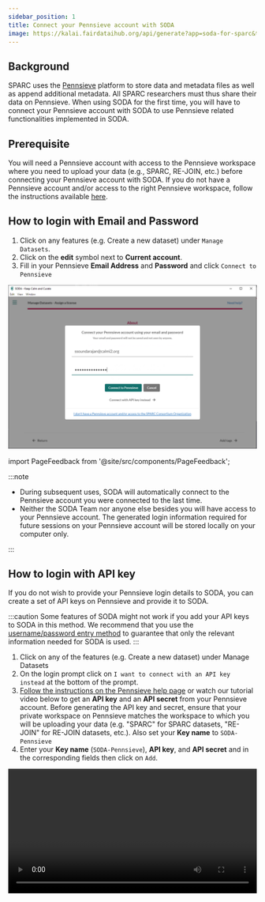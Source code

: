 ```yaml
---
sidebar_position: 1
title: Connect your Pennsieve account with SODA
image: https://kalai.fairdataihub.org/api/generate?app=soda-for-sparc&title=Connect%20your%20Pennsieve%20account%20with%20SODA&description=Manage%20Dataset&org=fairdataihub
---
```


## Background

SPARC uses the [Pennsieve](https://app.pennsieve.net/) platform to store data and metadata files as well as append additional metadata. All SPARC researchers must thus share their data on Pennsieve. When using SODA for the first time, you will have to connect your Pennsieve account with SODA to use Pennsieve related functionalities implemented in SODA.

## Prerequisite

You will need a Pennsieve account with access to the Pennsieve workspace where you need to upload your data (e.g., SPARC, RE-JOIN, etc.) before connecting your Pennsieve account with SODA. If you do not have a Pennsieve account and/or access to the right Pennsieve workspace, follow the instructions available [here](../../how-to/how-to-get-a-pennsieve-account).

## How to login with Email and Password

1. Click on any features (e.g. Create a new dataset) under `Manage Datasets`.
2. Click on the **edit** symbol next to **Current account**.
3. Fill in your Pennsieve **Email Address** and **Password** and click `Connect to Pennsieve`

![](https://github.com/fairdataihub/SODA-for-SPARC/blob/main/docs/documentation/Manage-datasets/Connect-to-BF/connect-to-PS-SODA.png?raw=true)

import PageFeedback from '@site/src/components/PageFeedback';

:::note

- During subsequent uses, SODA will automatically connect to the Pennsieve account you were connected to the last time.
- Neither the SODA Team nor anyone else besides you will have access to your Pennsieve account. The generated login information required for future sessions on your Pennsieve account will be stored locally on your computer only.

:::

## How to login with API key

If you do not wish to provide your Pennsieve login details to SODA, you can create a set of API keys on Pennsieve and provide it to SODA.

:::caution
Some features of SODA might not work if you add your API keys to SODA in this method. We recommend that you use the [username/password entry method](#how-to) to guarantee that only the relevant information needed for SODA is used.
:::

1. Click on any of the features (e.g. Create a new dataset) under Manage Datasets
2. On the login prompt click on `I want to connect with an API key instead` at the bottom of the prompt.
3. [Follow the instructions on the Pennsieve help page](https://docs.pennsieve.io/docs/configuring-the-client-credentials) or watch our tutorial video below to get an **API key** and an **API secret** from your Pennsieve account. Before generating the API key and secret, ensure that your private workspace on Pennsieve matches the workspace to which you will be uploading your data (e.g. "SPARC" for SPARC datasets, "RE-JOIN" for RE-JOIN datasets, etc.). Also set your **Key name** to `SODA-Pennsieve`
4. Enter your **Key name** (`SODA-Pennsieve`), **API key**, and **API secret** and in the corresponding fields then click on `Add`.

<video
   controls
   autoPlay
   loop
   width="100%"
   src="https://github.com/fairdataihub/SODA-for-SPARC/raw/main/docs/documentation/Videos/connect-with-api.mp4"
/>

<PageFeedback />
